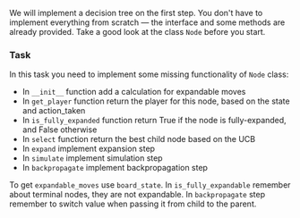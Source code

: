 We will implement a decision tree on the first step. 
You don't have to implement everything from scratch — the interface and some methods are already provided. 
Take a good look at the class `Node` before you start.

### Task
In this task you need to implement some missing functionality of `Node` class:
* In `__init__` function add a calculation for expandable moves
* In `get_player` function return the player for this node, based on the state and action_taken
* In `is_fully_expanded` function return True if the node is fully-expanded, and False otherwise
* In `select` function return the best child node based on the UCB
* In `expand` implement expansion step
* In `simulate` implement simulation step
* In `backpropagate` implement backpropagation step

<div class="hint">
To get <code>expandable_moves</code> use <code>board_state</code>. 
In <code>is_fully_expandable</code> remember about terminal nodes, they are not expandable.
In <code>backpropagate</code> step remember to switch value when passing it from child to the parent.
</div>
